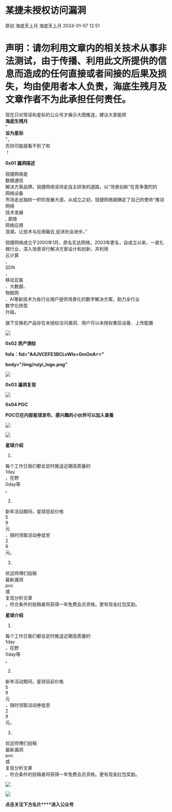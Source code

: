 #  某捷未授权访问漏洞   
原创 海底天上月  海底天上月   2024-01-07 12:51  
  
# 声明：请勿利用文章内的相关技术从事非法测试，由于传播、利用此文所提供的信息而造成的任何直接或者间接的后果及损失，均由使用者本人负责，海底生残月及文章作者不为此承担任何责任。  
  
现在只对常读和星标的公众号才展示大图推送，建议大家能把  
**海底生残月**  
“  
**设为星标**  
”，  
否则可能就看不到了啦  
！  
  
  
**0x01 漏洞描述**  
  
锐捷网络是  
数据通信  
解决方案品牌。锐捷网络坚持走自主研发的道路，以“场景创新”在竞争激烈的  
网络设备  
市场走出独树一帜的发展大道。从成立之初，锐捷网络就确定了自己的使命“推动网络  
技术发展  
, 紧随  
网络应用  
浪潮，让技术与应用融合,促进社会进步。”   
  
锐捷网络成立于2000年1月，原名实达网络，2003年更名，自成立以来，一直扎根行业，深入场景进行解决方案设计和创新，并利用  
云计算  
、  
SDN  
、  
移动互联  
、大数据、  
物联网  
、AI等新技术为各行业用户提供场景化的数字解决方案，助力全行业  
数字化转型  
升级。  
  
旗下交换机产品存在未授权访问漏洞、用户可以未授权重启设备、上传配置  
  
![](https://mmbiz.qpic.cn/mmbiz_png/fYSUHibFMoaKcF5kevdKAYO75NrfiaaDHIaiaLlDCGSMQ2m9S6HRv6w0414flgOticb82CH1WGFS9zsf1tsHSE9YeQ/640?wx_fmt=png&from=appmsg "")  
  
**0x02 资产测绘**  
  
**fofa：****fid="A4JVCEFE3BCLvWIs+GmOnA=="******  
  
**body="/img/ruiyi_logo.png"**  
  
![](https://mmbiz.qpic.cn/mmbiz_png/fYSUHibFMoaKcF5kevdKAYO75NrfiaaDHIFnjsYhYUpUe1bHCv6pdHhX96q8rkic4x4cQQT6QZicicHszCEj03bfhOQ/640?wx_fmt=png&from=appmsg "")  
  
**0x03 漏洞复现**  
  
![](https://mmbiz.qpic.cn/mmbiz_png/fYSUHibFMoaKcF5kevdKAYO75NrfiaaDHIJ0hblb9b8baRytW0fs32FWib1DOvhTaGwybe3CSbIk5zjBtY1B0Yysw/640?wx_fmt=png&from=appmsg "")  
  
**0x04 POC**  
  
**POC已在内部星球发布、感兴趣的小伙伴可以加入查看**  
  
![](https://mmbiz.qpic.cn/mmbiz_png/fYSUHibFMoaKcF5kevdKAYO75NrfiaaDHI7WGqRNa50FupjnB30YeoPpdZwI9RF6YSLgJBNQXvUyXpAicE8ibHicoxQ/640?wx_fmt=png&from=appmsg "")  
  
![](https://mmbiz.qpic.cn/mmbiz_png/fYSUHibFMoaKcF5kevdKAYO75NrfiaaDHIibqnc3iaRvt5pfVb2UggSoQuhibIRZXYBQGhGBqiczR0ezuiatXWCH9lY2Q/640?wx_fmt=png&from=appmsg "")  
  
**星球介绍**  
  
1.  
每个工作日我们都会定时推送近期高质量的  
1day  
，在野  
0day等  
。  
  
2.  
新年活动期间，星球目前价格  
5  
9  
元  
，限时领取活动券低至  
2  
9  
元。  
  
3.  
欢迎师傅们投稿  
最新漏洞  
poc  
或  
复现分析文章  
，符合条件的投稿者将获得一年免费会员资格。更有现金红包奖励。  
  
**星球介绍**  
  
1.  
每个工作日我们都会定时推送近期高质量的  
1day  
，在野  
0day等  
。  
  
2.  
新年活动期间，星球目前价格  
5  
9  
元  
，限时领取活动券低至  
2  
9  
元。  
  
3.  
欢迎师傅们投稿  
最新漏洞  
poc  
或  
复现分析文章  
，符合条件的投稿者将获得一年免费会员资格。更有现金红包奖励。  
  
![](https://mmbiz.qpic.cn/mmbiz_png/fYSUHibFMoaInJeFsr0gPuicrvYXuAurpZKhIqV2ajKYV20QxypxTfx0qU1QAdLQib1rmO4fq3BjP4xpugNJZUHvQ/640?wx_fmt=png&from=appmsg&wxfrom=5&wx_lazy=1&wx_co=1 "")  
  
![](https://mmbiz.qpic.cn/mmbiz_png/fYSUHibFMoaInJeFsr0gPuicrvYXuAurpZKhIqV2ajKYV20QxypxTfx0qU1QAdLQib1rmO4fq3BjP4xpugNJZUHvQ/640?wx_fmt=png&from=appmsg&wxfrom=5&wx_lazy=1&wx_co=1 "")  
  
**点击关注下方名片****进入公众号**  
  
  
   
  
